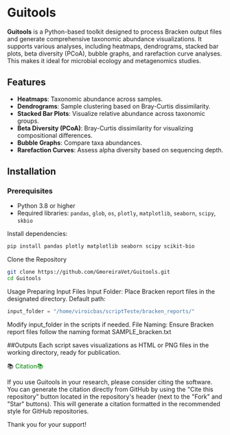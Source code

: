 # Guitools

**Guitools** is a Python-based toolkit designed to process Bracken output files and generate comprehensive taxonomic abundance visualizations. It supports various analyses, including heatmaps, dendrograms, stacked bar plots, beta diversity (PCoA), bubble graphs, and rarefaction curve analyses. This makes it ideal for microbial ecology and metagenomics studies.

## Features
- **Heatmaps**: Taxonomic abundance across samples.
- **Dendrograms**: Sample clustering based on Bray-Curtis dissimilarity.
- **Stacked Bar Plots**: Visualize relative abundance across taxonomic groups.
- **Beta Diversity (PCoA)**: Bray-Curtis dissimilarity for visualizing compositional differences.
- **Bubble Graphs**: Compare taxa abundances.
- **Rarefaction Curves**: Assess alpha diversity based on sequencing depth.

## Installation

### Prerequisites
- Python 3.8 or higher
- Required libraries: `pandas`, `glob`, `os`, `plotly`, `matplotlib`, `seaborn`, `scipy`, `skbio`

Install dependencies:

```bash
pip install pandas plotly matplotlib seaborn scipy scikit-bio
```
Clone the Repository
```bash
git clone https://github.com/GmoreiraVet/Guitools.git
cd Guitools
```
Usage
Preparing Input Files
Input Folder: Place Bracken report files in the designated directory. Default path:
```python
input_folder = "/home/viroicbas/scriptTeste/bracken_reports/"
```
Modify input_folder in the scripts if needed.
File Naming: Ensure Bracken report files follow the naming format SAMPLE_bracken.txt

##Outputs
Each script saves visualizations as HTML or PNG files in the working directory, ready for publication.

:books:<span style="color: green;"> Citation:books:

If you use Guitools in your research, please consider citing the software. You can generate the citation directly from GitHub by using the "Cite this repository" button located in the repository's header (next to the "Fork" and "Star" buttons). This will generate a citation formatted in the recommended style for GitHub repositories.

Thank you for your support!





